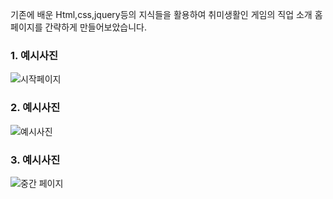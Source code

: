 기존에 배운 Html,css,jquery등의 지식들을 활용하여 취미생활인 게임의 직업 소개 홈페이지를 간략하게 만들어보았습니다. 

### 1. 예시사진
![시작페이지](https://user-images.githubusercontent.com/90392817/206617077-1e4fb1f8-f9c8-408e-8f7d-c4ead83488d9.PNG)


### 2. 예시사진 

![예시사진](https://user-images.githubusercontent.com/90392817/206617367-bb85bc8f-fcad-4bb9-bf11-684cd417e636.PNG)

### 3. 예시사진


![중간 페이지](https://user-images.githubusercontent.com/90392817/206617410-41545ba3-a260-4529-8302-be00d2546ead.PNG)